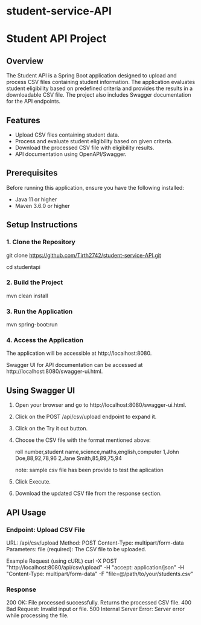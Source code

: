 # student-service-API

# Student API Project

## Overview

The Student API is a Spring Boot application designed to upload and process CSV files containing student information. The application evaluates student eligibility based on predefined criteria and provides the results in a downloadable CSV file. The project also includes Swagger documentation for the API endpoints.

## Features

- Upload CSV files containing student data.
- Process and evaluate student eligibility based on given criteria.
- Download the processed CSV file with eligibility results.
- API documentation using OpenAPI/Swagger.

## Prerequisites

Before running this application, ensure you have the following installed:

- Java 11 or higher
- Maven 3.6.0 or higher

## Setup Instructions

### 1. Clone the Repository

git clone https://github.com/Tirth2742/student-service-API.git 

cd studentapi

### 2. Build the Project

mvn clean install

### 3. Run the Application

mvn spring-boot:run

### 4. Access the Application

The application will be accessible at http://localhost:8080.

Swagger UI for API documentation can be accessed at http://localhost:8080/swagger-ui.html.

## Using Swagger UI

1. Open your browser and go to http://localhost:8080/swagger-ui.html.
2. Click on the POST /api/csv/upload endpoint to expand it.
3. Click on the Try it out button.
4. Choose the CSV file with the format mentioned above:

    roll number,student name,science,maths,english,computer
    1,John Doe,88,92,78,96
    2,Jane Smith,85,89,75,94

    note: sample csv file has been provide to test the aplication

5. Click Execute.
6. Download the updated CSV file from the response section.

## API Usage

### Endpoint: Upload CSV File

URL: /api/csv/upload
Method: POST
Content-Type: multipart/form-data
Parameters:
    file (required): The CSV file to be uploaded.

Example Request (using cURL)
curl -X POST "http://localhost:8080/api/csv/upload" -H "accept: application/json" -H "Content-Type: multipart/form-data" -F "file=@/path/to/your/students.csv"

### Response

200 OK: File processed successfully. Returns the processed CSV file.
400 Bad Request: Invalid input or file.
500 Internal Server Error: Server error while processing the file.

